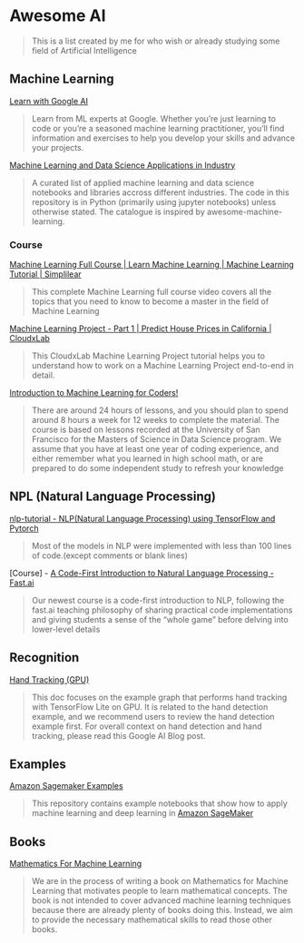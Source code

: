 # Awesome AI

> This is a list created by me for who wish or already studying some field of Artificial Intelligence

## Machine Learning

[Learn with Google AI](https://ai.google/education/)
> Learn from ML experts at Google. Whether you’re just learning to code or you’re a seasoned machine learning practitioner, you’ll find information and exercises to help you develop your skills and advance your projects.

[Machine Learning and Data Science Applications in Industry](https://github.com/firmai/industry-machine-learning#machine-learning-and-data-science-applications-in-industry)
> A curated list of applied machine learning and data science notebooks and libraries accross different industries. The code in this repository is in Python (primarily using jupyter notebooks) unless otherwise stated. The catalogue is inspired by awesome-machine-learning.

### Course

[Machine Learning Full Course | Learn Machine Learning | Machine Learning Tutorial | Simplilear](https://www.youtube.com/watch?v=9f-GarcDY58)
> This complete Machine Learning full course video covers all the topics that you need to know to become a master in the field of Machine Learning

[Machine Learning Project - Part 1 | Predict House Prices in California | CloudxLab](https://www.youtube.com/watch?v=_zZFm90AwDs)
> This CloudxLab Machine Learning Project tutorial helps you to understand how to work on a Machine Learning Project end-to-end in detail. 

[Introduction to Machine Learning for Coders!](http://course18.fast.ai/ml)
> There are around 24 hours of lessons, and you should plan to spend around 8 hours a week for 12 weeks to complete the material. The course is based on lessons recorded at the University of San Francisco for the Masters of Science in Data Science program. We assume that you have at least one year of coding experience, and either remember what you learned in high school math, or are prepared to do some independent study to refresh your knowledge
 
## NPL (Natural Language Processing)

[nlp-tutorial - NLP(Natural Language Processing) using TensorFlow and Pytorch](https://github.com/graykode/nlp-tutorial)
> Most of the models in NLP were implemented with less than 100 lines of code.(except comments or blank lines)

[Course] - [A Code-First Introduction to Natural Language Processing - Fast.ai](https://www.fast.ai/2019/07/08/fastai-nlp/)
> Our newest course is a code-first introduction to NLP, following the fast.ai teaching philosophy of sharing practical code implementations and giving students a sense of the “whole game” before delving into lower-level details

## Recognition

[Hand Tracking (GPU)](https://github.com/google/mediapipe/blob/master/mediapipe/docs/hand_tracking_mobile_gpu.md#hand-tracking-gpu)
> This doc focuses on the example graph that performs hand tracking with TensorFlow Lite on GPU. It is related to the hand detection example, and we recommend users to review the hand detection example first. For overall context on hand detection and hand tracking, please read this Google AI Blog post.

## Examples

[Amazon Sagemaker Examples](https://github.com/awslabs/amazon-sagemaker-examples)
> This repository contains example notebooks that show how to apply machine learning and deep learning in [Amazon SageMaker](https://aws.amazon.com/sagemaker) 

## Books

[Mathematics For Machine Learning](https://github.com/mml-book/mml-book.github.io)
> We are in the process of writing a book on Mathematics for Machine Learning that motivates people to learn mathematical concepts. The book is not intended to cover advanced machine learning techniques because there are already plenty of books doing this. Instead, we aim to provide the necessary mathematical skills to read those other books.
